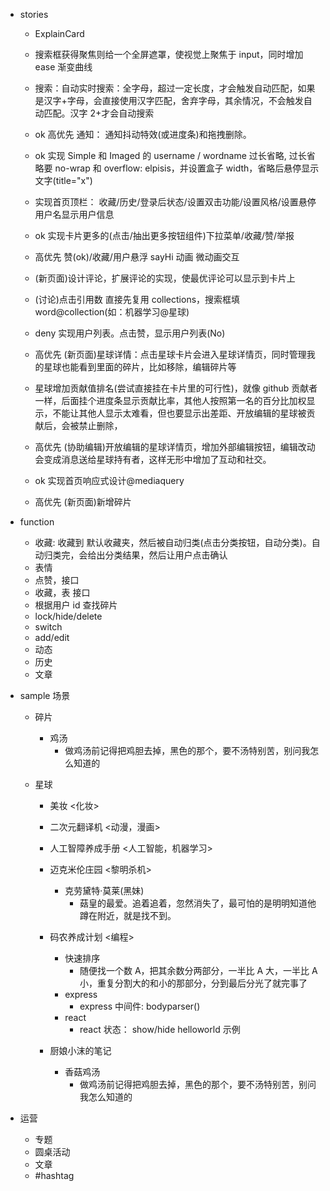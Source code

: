 - stories

  - ExplainCard
  - 搜索框获得聚焦则给一个全屏遮罩，使视觉上聚焦于 input，同时增加 ease 渐变曲线
  - 搜索：自动实时搜索：全字母，超过一定长度，才会触发自动匹配，如果是汉字+字母，会直接使用汉字匹配，舍弃字母，其余情况，不会触发自动匹配。汉字 2+才会自动搜索
  - ok 高优先 通知： 通知抖动特效(或进度条)和拖拽删除。

  - ok 实现 Simple 和 Imaged 的 username / wordname 过长省略, 过长省略要 no-wrap 和 overflow: elpisis，并设置盒子 width，省略后悬停显示文字(title="x")
  - 实现首页顶栏： 收藏/历史/登录后状态/设置双击功能/设置风格/设置悬停用户名显示用户信息
  - ok 实现卡片更多的(点击/抽出更多按钮组件)下拉菜单/收藏/赞/举报
  - 高优先 赞(ok)/收藏/用户悬浮 sayHi 动画 微动画交互
  - (新页面)设计评论，扩展评论的实现，使最优评论可以显示到卡片上
  - (讨论)点击引用数 直接先复用 collections，搜索框填 word@collection(如：机器学习@星球)
  - deny 实现用户列表。点击赞，显示用户列表(No)
  - 高优先 (新页面)星球详情：点击星球卡片会进入星球详情页，同时管理我的星球也能看到里面的碎片，比如移除，编辑碎片等
  - 星球增加贡献值排名(尝试直接挂在卡片里的可行性)，就像 github 贡献者一样，后面挂个进度条显示贡献比率，其他人按照第一名的百分比加权显示，不能让其他人显示太难看，但也要显示出差距、开放编辑的星球被贡献后，会被禁止删除，
  - 高优先 (协助编辑)开放编辑的星球详情页，增加外部编辑按钮，编辑改动会变成消息送给星球持有者，这样无形中增加了互动和社交。
  - ok 实现首页响应式设计@mediaquery
  - 高优先 (新页面)新增碎片

- function

  <!-- - 双击: 喜欢/收藏 切换 -->
  <!-- - 设置： 界面极简 切换 -->

  - 收藏: 收藏到 默认收藏夹，然后被自动归类(点击分类按钮，自动分类)。自动归类完，会给出分类结果，然后让用户点击确认
  - 表情
  - 点赞，接口
  - 收藏，表 接口
  - 根据用户 id 查找碎片
  - lock/hide/delete
  - switch
  - add/edit
  - 动态
  - 历史
  - 文章

- sample 场景

  - 碎片
    - 鸡汤
      - 做鸡汤前记得把鸡胆去掉，黑色的那个，要不汤特别苦，别问我怎么知道的
  - 星球

    - 美妆 <化妆>
    - 二次元翻译机 <动漫，漫画>
    - 人工智障养成手册 <人工智能，机器学习>
    - 迈克米伦庄园 <黎明杀机>
      - 克劳黛特·莫莱(黑妹)
        - 菇皇的最爱。追着追着，忽然消失了，最可怕的是明明知道他蹲在附近，就是找不到。
    - 码农养成计划 <编程>

      - 快速排序
        - 随便找一个数 A，把其余数分两部分，一半比 A 大，一半比 A 小，重复分割大的和小的那部分，分到最后分光了就完事了
      - express
        - express 中间件: bodyparser()
      - react
        - react 状态： show/hide helloworld 示例

    - 厨娘小沫的笔记
      - 香菇鸡汤
        - 做鸡汤前记得把鸡胆去掉，黑色的那个，要不汤特别苦，别问我怎么知道的

- 运营

  - 专题
  - 圆桌活动
  - 文章
  - \#hashtag
